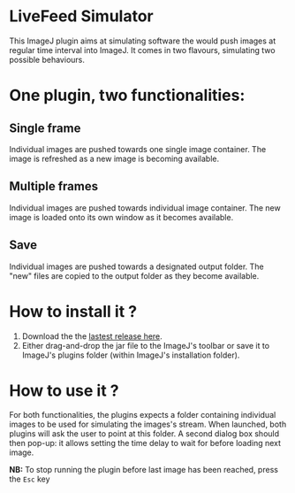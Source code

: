 # LiveFeed Simulator
This ImageJ plugin aims at simulating software the would push images at regular time interval into ImageJ. It comes in two flavours, simulating two possible behaviours.

# One plugin, two functionalities:

## Single frame
Individual images are pushed towards one single image container. The image is refreshed as a new image is becoming available. 

## Multiple frames
Individual images are pushed towards individual image container. The new image is loaded onto its own window as it becomes available.

## Save
Individual images are pushed towards a designated output folder. The "new" files are copied to the output folder as they become available.

# How to install it ?
1. Download the the [lastest release here](https://github.com/fabricecordelieres/IJ_LiveFeed_Simulator/releases/download/v1.0.0/LiveFeed_Simulator.jar).
2. Either drag-and-drop the jar file to the ImageJ's toolbar or save it to ImageJ's plugins folder (within ImageJ's installation folder).

# How to use it ?

For both functionalities, the plugins expects a folder containing individual images to be used for simulating the images's stream.
When launched, both plugins will ask the user to point at this folder.
A second dialog box should then pop-up: it allows setting the time delay to wait for before loading next image.

**NB:** To stop running the plugin before last image has been reached, press the ```Esc``` key


